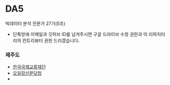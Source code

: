 # DA5
빅데이터 분석 전문가 27기(5조)
- 단톡방에 이메일과 깃허브 ID를 남겨주시면 구글 드라이브 수정 권한과&nbsp;이 리파지터리의 컨트리뷰터 권한 드리겠습니다.  
### 제주도
- [한국국제교류재단](http://www.kf.or.kr/?menuno=3301)
- [오일장신문닷컴](https://www.jejuall.com/CMain)  
- []()
